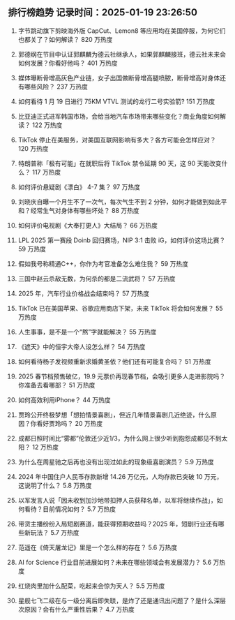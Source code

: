 
## 排行榜趋势 记录时间：2025-01-19 23:26:50
  
  1. 字节跳动旗下剪映海外版 CapCut、Lemon8 等应用均在美国停服，为何它们也都关了？如何解读？ 820 万热度
    
  2. 郭德纲在节目中认证郭麒麟为德云社继承人，如果郭麒麟接班，德云社未来会如何发展？你看好他吗？ 401 万热度
    
  3. 媒体曝断骨增高灰色产业链，女子出国做断骨增高腿喷脓，断骨增高对身体还有哪些风险？ 237 万热度
    
  4. 如何看待 1 月 19 日进行 75KM VTVL 测试的龙行二号实验箭? 151 万热度
    
  5. 比亚迪正式进军韩国市场，会给当地汽车市场带来哪些变化？商业角度如何解读？ 122 万热度
    
  6. TikTok 停止在美服务，对美国互联网影响有多大？各方可能会怎样应对？ 120 万热度
    
  7. 特朗普称「极有可能」在就职后将 TikTok 禁令延期 90 天，这 90 天能改变什么？ 117 万热度
    
  8. 如何评价悬疑剧《漂白》 4-7 集？ 97 万热度
    
  9. 刘晓庆自曝一个月生不了一次气，每次气生不到 2 分钟，如何才能做到如此平和？经常生气对身体有哪些坏处？ 88 万热度
    
  10. 如何评价电视剧《大奉打更人》大结局？ 66 万热度
    
  11. LPL 2025 第一赛段 Doinb 回归赛场，NIP 3:1 击败 iG，如何评价这场比赛？ 59 万热度
    
  12. 假如我号称精通C++，你作为考官准备怎么难住我？ 59 万热度
    
  13. 三国中赵云杀敌无数，为何杀的都是二流武将？ 57 万热度
    
  14. 2025 年，汽车行业价格战会结束吗？ 57 万热度
    
  15. TikTok 已在美国苹果、谷歌应用商店下架，未来 TikTok 将会如何发展？ 55 万热度
    
  16. 人生事事，是不是一个“熬”字就能解决？ 55 万热度
    
  17. 《遮天》中的恒宇大帝人设怎么样？ 54 万热度
    
  18. 如何看待杨子发视频重新求婚黄圣依？他们还有可能复合吗？ 51 万热度
    
  19. 2025 春节档预售破亿，19.9 元票价再现春节档，会吸引更多人走进影院吗？你准备去看哪部？ 51 万热度
    
  20. 如何高效利用iPhone？ 44 万热度
    
  21. 贾玲公开终极梦想「想拍情景喜剧」，但近几年情景喜剧几近绝迹，什么原因？你看好贾玲吗？ 20 万热度
    
  22. 成都日照时间比“雾都”伦敦还少近1/3，为什么网上很少听到抱怨成都见不到太阳？ 12 万热度
    
  23. 为什么在周星驰之后再也没有出现过如此的现象级喜剧演员？ 5.9 万热度
    
  24. 2024 年中国住户人民币存款新增 14.26 万亿元，人均存款已突破 10 万元，这说明了什么？ 5.8 万热度
    
  25. 以军发言人说「因未收到加沙地带扣押人员获释名单，以军将继续作战」，如何看待？目前情况如何？ 5.7 万热度
    
  26. 带货主播纷纷入局短剧赛道，能获得预期收益吗？2025 年，短剧行业还有哪些新玩法？ 5.7 万热度
    
  27. 范遥在《倚天屠龙记》里是一个怎么样的存在？ 5.6 万热度
    
  28. AI for Science 行业目前进展如何？未来在哪些领域会有发展潜力？ 5.6 万热度
    
  29. 红烧肉里加什么配菜，吃起来会惊为天人？ 5.5 万热度
    
  30. 星舰七飞二级在与一级分离后即失联，是炸了还是通讯出问题了？是什么深层次原因？会有什么严重性后果？ 4.7 万热度
    